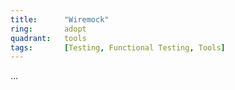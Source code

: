 ```yaml
---
title:      "Wiremock"
ring:       adopt
quadrant:   tools
tags:       [Testing, Functional Testing, Tools]
---
```

...